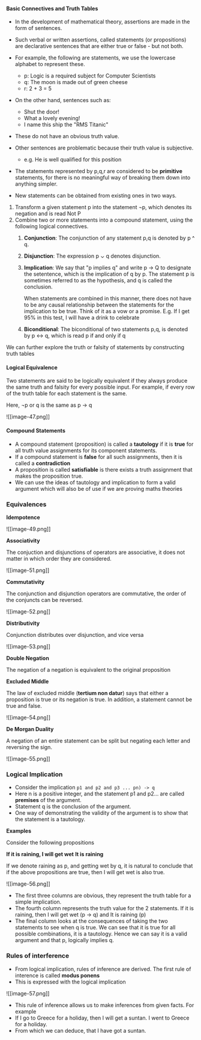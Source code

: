 #### Basic Connectives and Truth Tables

- In the development of mathematical theory, assertions are made in the form of sentences.
- Such verbal or written assertions, called statements (or propositions) are declarative sentences that are either true or false - but not both. 
- For example, the following are statements, we use the lowercase alphabet to represent these.
	- p: Logic is a required subject for Computer Scientists
	- q: The moon is made out of green cheese
	- r: 2 + 3 = 5

- On the other hand, sentences such as:
	- Shut the door!
	- What a lovely evening!
	- I name this ship the "RMS Titanic"
- These do not have an obvious truth value.
- Other sentences are problematic because their truth value is subjective. 
	- e.g. He is well qualified for this position

- The statements represented by p,q,r are considered to be **primitive** statements, for there is no meaningful way of breaking them down into anything simpler. 
- New statements can be obtained from existing ones in two ways. 

1. Transform a given statement p into the statement ¬p, which denotes its negation and is read Not P
2. Combine two or more statements into a compound statement, using the following logical connectives.
	1. **Conjunction**: The conjunction of any statement p,q is denoted by p ^ q.
	2. **Disjunction**: The expression p ⌄ q denotes disjunction. 
	3. **Implication**: We say that "p implies q" and write p -> Q to designate the setentence, which is the implication of q by p. The statement p is sometimes referred to as the hypothesis, and q is called the conclusion. 

		When statements are combined in this manner, there does not have to be any causal relationship between the statements for the implication to be true. Think of it as a vow or a promise. E.g. If I get 95% in this test, I will have a drink to celebrate
	4. **Biconditional**: The biconditional of two statements p,q, is denoted by p <-> q, which is read p if and only if q

We can further explore the truth or falsity of statements by constructing truth tables



#### Logical Equivalence

Two statements are said to be logically equivalent if they always produce the same truth and falsity for every possible input. For example, if every row of the truth table for each statement is the same.

Here, ¬p or q is the same as p -> q

![[image-47.png]]

#### Compound Statements

- A compound statement (proposition) is called a **tautology** if it is **true** for all truth value assignments for its component statements. 
- If a compound statement is **false** for all such assignments, then it is called a **contradiction** 
- A proposition is called **satisfiable** is there exists a truth assignment that makes the proposition true.
- We can use the ideas of tautology and implication to form a valid argument which will also be of use if we are proving maths theories

### Equivalences

**Idempotence**

![[image-49.png]]

**Associativity**

The conjuction and disjunctions of operators are associative, it does not matter in which order they are considered. 

![[image-51.png]]

**Commutativity**

The conjunction and disjunction operators are commutative, the order of the conjuncts can be reversed. 

![[image-52.png]]

**Distributivity**

Conjunction distributes over disjunction, and vice versa 

![[image-53.png]]

**Double Negation** 

The negation of a negation is equivalent to the original proposition

**Excluded Middle**

The law of excluded middle (**tertium non datur**) says that either a proposition is true or its negation is true. In addition, a statement cannot be true and false. 

![[image-54.png]]

**De Morgan Duality**

A negation of an entire statement can be split but negating each letter and reversing the sign. 

![[image-55.png]]
### Logical Implication

- Consider the implication `p1 and p2 and p3 ... pn) -> q`
- Here n is a positive integer, and the statement p1 and p2... are called **premises** of the argument. 
- Statement q is the conclusion of the argument. 
- One way of demonstrating the validity of the argument is to show that the statement is a tautology. 

**Examples**

Consider the following propositions

**If it is raining, I will get wet**
**It is raining**

If we denote raining as p, and getting wet by q, it is natural to conclude that if the above propositions are true, then I will get wet is also true. 

![[image-56.png]]

- The first three columns are obvious, they represent the truth table for a simple implication. 
- The fourth column represents the truth value for the 2 statements. If it is raining, then I will get wet (p -> q) and It is raining (p)
- The final column looks at the consequences of taking the two statements to see when q is true. We can see that it is true for all possible combinations, it is a tautology. Hence we can say it is a valid argument and that p, logically implies q. 

### Rules of interference

- From logical implication, rules of inference are derived. The first rule of interence is called **modus ponens**
- This is expressed with the logical implication

![[image-57.png]]

- This rule of inference allows us to make inferences from given facts. For example
- If I go to Greece for a holiday, then I will get a suntan. I went to Greece for a holiday. 
- From which we can deduce, that I have got a suntan. 


